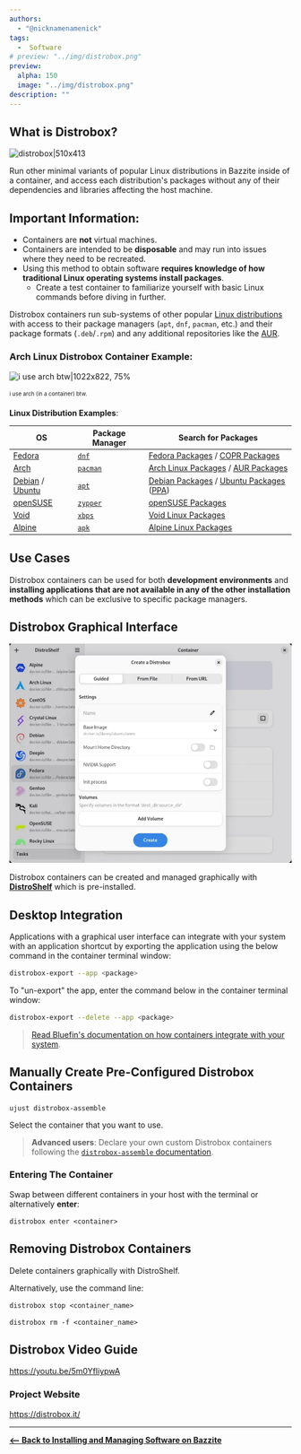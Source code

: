 ```yaml
---
authors:
  - "@nicknamenamenick"
tags:
  -  Software
# preview: "../img/distrobox.png"
preview:
  alpha: 150
  image: "../img/distrobox.png"
description: ""
---
```


<!-- ANCHOR: METADATA -->
<!--{"url_discourse": "https://universal-blue.discourse.group/docs?topic=2640", "fetched_at": "2024-09-03 16:43:09.168054+00:00"}-->
<!-- ANCHOR_END: METADATA -->

## What is Distrobox?

![distrobox|510x413](../img/distrobox.png)

Run other minimal variants of popular Linux distributions in Bazzite inside of a container, and access each distribution's packages without any of their dependencies and libraries affecting the host machine.

## **Important Information**:

- Containers are **not** virtual machines.
- Containers are intended to be **disposable** and may run into issues where they need to be recreated.
- Using this method to obtain software **requires knowledge of how traditional Linux operating systems install packages**.
  - Create a test container to familiarize yourself with basic Linux commands before diving in further.

Distrobox containers run sub-systems of other popular [Linux distributions](https://distrobox.it/compatibility/#containers-distros) with access to their package managers (`apt`, `dnf`, `pacman`, etc.) and their package formats (`.deb`/`.rpm`) and any additional repositories like the [AUR](https://aur.archlinux.org/).

### Arch Linux Distrobox Container Example:

![i use arch btw|1022x822, 75%](../img/i_use_arch_btw.png)

<sub><sup>i use arch (in a container) btw.</sup></sub>

**Linux Distribution Examples**:

| OS                                  | Package Manager    | Search for Packages                                                       |
| ----------------------------------- | ------------------ | ------------------------------------------------------------------------- |
| [Fedora][fedora]                    | [`dnf`][dnf]       | [Fedora Packages][fedora_pkgs] / [COPR Packages][copr]                    |
| [Arch][arch]                  | [`pacman`][pacman] | [Arch Linux Packages][arch_pkgs] / [AUR Packages][aur_pkgs]               |
| [Debian][debian] / [Ubuntu][ubuntu] | [`apt`][apt]       | [Debian Packages][deb_pkgs] / [Ubuntu Packages][ubuntu_pkgs] ([PPA][ppa]) |
| [openSUSE][osuse]                   | [`zypper`][zypper] | [openSUSE Packages][osuse_pkgs]                                           |
| [Void][void]                  | [`xbps`][xbps]     | [Void Linux Packages][void_pkgs]                                          |
| [Alpine][alpine]              | [`apk`][apk]       | [Alpine Linux Packages][alpine_pkgs]                                      |

## Use Cases

Distrobox containers can be used for both **development environments** and **installing applications that are not available in any of the other installation methods** which can be exclusive to specific package managers.

## Distrobox Graphical Interface

![Distroshelf|970x752, 75%](../img/distroshelf_fixedcrop.png)

Distrobox containers can be created and managed graphically with [**DistroShelf**](https://github.com/ranfdev/DistroShelf) which is pre-installed.

## Desktop Integration

Applications with a graphical user interface can integrate with your system with an application shortcut by exporting the application using the below command in the container terminal window:

```bash
distrobox-export --app <package>
```
To "un-export" the app, enter the command below in the container terminal window:

```bash
distrobox-export --delete --app <package>
```

> [Read Bluefin's documentation on how containers integrate with your system](https://docs.projectbluefin.io/bluefin-dx#pet-containers).

## Manually Create Pre-Configured Distrobox Containers

```command
ujust distrobox-assemble
```

Select the container that you want to use.

> **Advanced users**: Declare your own custom Distrobox containers following the [`distrobox-assemble` documentation](https://distrobox.it/usage/distrobox-assemble/).

### Entering The Container

Swap between different containers in your host with the terminal or alternatively **enter**:

```
distrobox enter <container>
```

## Removing Distrobox Containers

Delete containers graphically with DistroShelf.

Alternatively, use the command line:

```command
distrobox stop <container_name>
```

```commmand
distrobox rm -f <container_name>
```

## Distrobox Video Guide

https://youtu.be/5m0YfIiypwA

### Project Website

https://distrobox.it/

<hr>

[**<-- Back to Installing and Managing Software on Bazzite**](./index.md)

[fedora]: https://fedoraproject.org/
[dnf]: https://docs.fedoraproject.org/en-US/quick-docs/dnf/
[fedora_pkgs]: https://packages.fedoraproject.org/index-static.html
[copr]: https://copr.fedorainfracloud.org/
[arch]: https://archlinux.org/
[pacman]: https://wiki.archlinux.org/title/Pacman
[arch_pkgs]: https://archlinux.org/packages/
[aur_pkgs]: https://aur.archlinux.org/packages?SB=l&SO=d
[debian]: https://www.debian.org/
[ubuntu]: https://ubuntu.com/
[apt]: https://ubuntu.com/server/docs/package-management
[deb_pkgs]: https://packages.debian.org/stable/
[ubuntu_pkgs]: https://packages.ubuntu.com/
[ppa]: https://launchpad.net/ubuntu/+ppas
[osuse]: https://get.opensuse.org/
[zypper]: https://documentation.suse.com/smart/systems-management/html/concept-zypper/index.html
[osuse_pkgs]: https://search.opensuse.org/packages/
[void]: https://voidlinux.org/
[xbps]: https://docs.voidlinux.org/xbps/index.html
[void_pkgs]: https://voidlinux.org/packages/
[alpine]: https://www.alpinelinux.org/
[apk]: https://wiki.alpinelinux.org/wiki/Alpine_Package_Keeper
[alpine_pkgs]: https://pkgs.alpinelinux.org/packages
